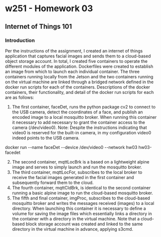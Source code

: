 # w251 - Homework 03
## Internet of Things 101

### Introduction
Per the instructions of the assignment, I created an internet of things application that captures facial images and sends them to a cloud-based object storage account. In total, I created five containers to operate the different modules of the application. Dockerfiles were created to establish an image from which to launch each individual container. The three containers running locally from the Jetson and the two containers running on the virtual machine are linked through a bridged network defined in the docker run scripts for each of the containers. Descriptions of the docker containers, their functionality, and detail of the docker run scripts for each are as follows:

1. The first container, faceDet, runs the python package cv2 to connect to the USB camera, detect the coordinates of a face, and publish an encoded image to a local mosquitto broker. When running this container it  necessary to add necessary to grant the container access to the camera (/dev/video0). Note: Despite the instructions indicating that video0 is reserved for the built-in camera, in my configuration video0 indeed points to the USB camera.

docker run --name faceDet --device /dev/video0 --network hw03 hw03-facedet

2. The second container, mqttLocBrk is a based on a lightweight alpine image and serves to simply launch and run the mosquitto broker.
3. The third container, mqttLocFor, subscribes to the local broker to receive the facial images generated in the first container and subsequently forward them to the cloud.
4. The fourth container, mqttCldBrk, is identical to the second container running a basic alpine image to run the cloud-based mosquitto broker.
5. The fifth and final container, imgProc, subscribes to the cloud-based mosquitto broker and writes the messages received (images) to a local directory. When launching this container it is necessary to define a volume for saving the image files which essentially links a directory in the container with a directory in the virtual machine. Note that a cloud-based block storage account was created and linked to the same directory in the virtual machine in advance, applying s3cmd.
